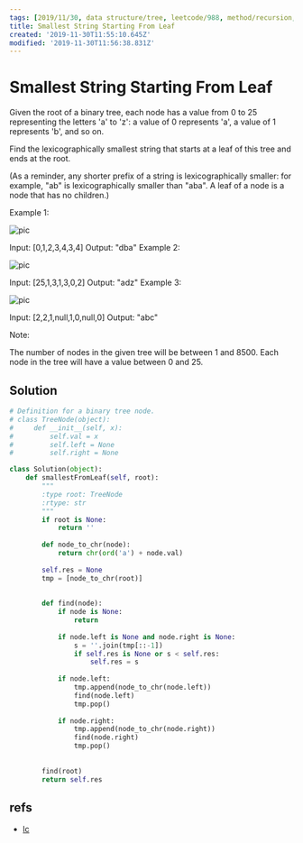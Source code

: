 ```yaml
---
tags: [2019/11/30, data structure/tree, leetcode/988, method/recursion, method/traversal/dfs]
title: Smallest String Starting From Leaf
created: '2019-11-30T11:55:10.645Z'
modified: '2019-11-30T11:56:38.831Z'
---
```


# Smallest String Starting From Leaf

Given the root of a binary tree, each node has a value from 0 to 25 representing the letters 'a' to 'z': a value of 0 represents 'a', a value of 1 represents 'b', and so on.

Find the lexicographically smallest string that starts at a leaf of this tree and ends at the root.

(As a reminder, any shorter prefix of a string is lexicographically smaller: for example, "ab" is lexicographically smaller than "aba".  A leaf of a node is a node that has no children.)

 

Example 1:

![pic](https://assets.leetcode.com/uploads/2019/01/30/tree1.png)

Input: [0,1,2,3,4,3,4]
Output: "dba"
Example 2:

![pic](https://assets.leetcode.com/uploads/2019/01/30/tree2.png)

Input: [25,1,3,1,3,0,2]
Output: "adz"
Example 3:

![pic](https://assets.leetcode.com/uploads/2019/02/01/tree3.png)

Input: [2,2,1,null,1,0,null,0]
Output: "abc"
 

Note:

The number of nodes in the given tree will be between 1 and 8500.
Each node in the tree will have a value between 0 and 25.

## Solution

```python
# Definition for a binary tree node.
# class TreeNode(object):
#     def __init__(self, x):
#         self.val = x
#         self.left = None
#         self.right = None

class Solution(object):
    def smallestFromLeaf(self, root):
        """
        :type root: TreeNode
        :rtype: str
        """
        if root is None:
            return ''
        
        def node_to_chr(node):
            return chr(ord('a') + node.val)
            
        self.res = None
        tmp = [node_to_chr(root)]
        
        
        def find(node):
            if node is None:
                return
            
            if node.left is None and node.right is None:
                s = ''.join(tmp[::-1])
                if self.res is None or s < self.res:
                    self.res = s     
            
            if node.left:
                tmp.append(node_to_chr(node.left))
                find(node.left)
                tmp.pop()
            
            if node.right:
                tmp.append(node_to_chr(node.right))
                find(node.right)
                tmp.pop()
            
        
        find(root)
        return self.res
```

## refs

* [lc](https://leetcode.com/problems/smallest-string-starting-from-leaf/)
